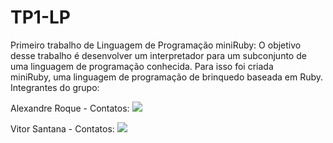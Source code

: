 # TP1-LP
Primeiro trabalho de Linguagem de Programação miniRuby:
O objetivo desse trabalho é desenvolver um interpretador para um subconjunto de uma linguagem de programação conhecida. Para isso foi criada	
miniRuby, uma linguagem	de programação de brinquedo baseada em Ruby.
Integrantes do grupo:
<p align="left">Alexandre Roque - Contatos: 
  <a href="https://www.linkedin.com/in/alexandreroque13/" alt="Linkedin">
  <img src="https://img.shields.io/badge/-Linkedin-0e76a8?style=flat-square&logo=Linkedin&logoColor=white&link=https://www.linkedin.com/in/alexandreroque13/" /></a>
  
</a> </p>  
<p align="left"> Vitor Santana - Contatos: 
  <a href="https://www.linkedin.com/in/vitor-santana-478b1a1a5/" alt="Linkedin">
  <img src="https://img.shields.io/badge/-Linkedin-0e76a8?style=flat-square&logo=Linkedin&logoColor=white&link=https://www.linkedin.com/in/vitor-santana-478b1a1a5/" /></a>
</a> </p> 
